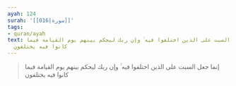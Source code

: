 ```yaml
---
ayah: 124
surah: '[[016|سورة]]'
tags:
- quran/ayah
text: إنما جعل السبت على الذين اختلفوا فيه ۚ وإن ربك ليحكم بينهم يوم القيامة فيما
  كانوا فيه يختلفون
---
```

> إنما جعل السبت على الذين اختلفوا فيه ۚ وإن ربك ليحكم بينهم يوم القيامة فيما كانوا فيه يختلفون
